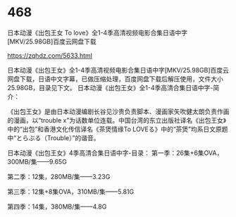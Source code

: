 # 468
日本动漫《出包王女 To love》全1-4季高清视频电影合集日语中字[MKV/25.98GB]百度云网盘下载

https://zqhdz.com/5633.html

日本动漫《出包王女》全1-4季高清视频电影合集日语中字[MKV/25.98GB]百度云网盘下载，日语中文字幕，已做压缩处理，百度网盘下载后解压使用，文件大小25.98GB，目录见下文。
日本动漫《出包王女》全1-4季高清合集日语中字-简介：

《出包王女》是由日本动漫编剧长谷见沙贵负责脚本、漫画家矢吹健太朗负责作画的漫画，以“trouble x”为话数单位连载。中国台湾的东立出版社译名《出包王女》中的“出包”和香港文化传信译名《茶煲情缘To LOVEる》中的“茶煲”均系日文原题中“とらぶる（Trouble）”的谐音。

日本动漫《出包王女》4季高清合集日语中字-目录：
第一季：26集+6集OVA，300MB/集——9.65G

第二季：12集，280MB/集——3.23G

第三季：12集+8集OVA，310MB/集——5.81G

第四季：14集，380MB/集——4.8G
